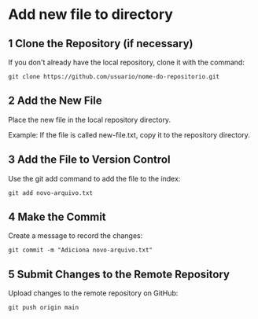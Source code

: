 # Add new file to directory

## 1 Clone the Repository (if necessary)

If you don't already have the local repository, clone it with the command:

```
git clone https://github.com/usuario/nome-do-repositorio.git
```

## 2 Add the New File

Place the new file in the local repository directory.

Example: If the file is called new-file.txt, copy it to the repository directory.

## 3 Add the File to Version Control

Use the git add command to add the file to the index:

```
git add novo-arquivo.txt
```

## 4 Make the Commit

Create a message to record the changes:

```
git commit -m "Adiciona novo-arquivo.txt"
```
## 5 Submit Changes to the Remote Repository

Upload changes to the remote repository on GitHub:

```
git push origin main
```
